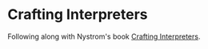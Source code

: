 # Crafting Interpreters
Following along with Nystrom's book [Crafting Interpreters](https://craftinginterpreters.com/).
